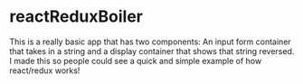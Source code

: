 # reactReduxBoiler

This is a really basic app that has two components: 
    An input form container that takes in a string and a display container that shows that string reversed.
    I made this so people could see a quick and simple example of how react/redux works!
    
